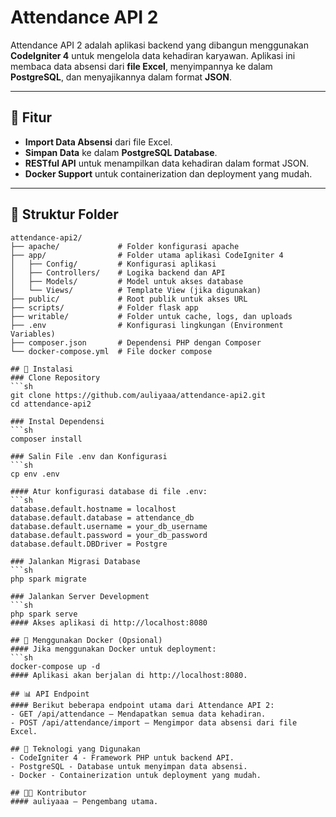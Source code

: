 # Attendance API 2

Attendance API 2 adalah aplikasi backend yang dibangun menggunakan **CodeIgniter 4** untuk mengelola data kehadiran karyawan. Aplikasi ini membaca data absensi dari **file Excel**, menyimpannya ke dalam **PostgreSQL**, dan menyajikannya dalam format **JSON**.

---

## 📌 Fitur

- **Import Data Absensi** dari file Excel.
- **Simpan Data** ke dalam **PostgreSQL Database**.
- **RESTful API** untuk menampilkan data kehadiran dalam format JSON.
- **Docker Support** untuk containerization dan deployment yang mudah.

---

## 📁 Struktur Folder

````plaintext
attendance-api2/
├── apache/             # Folder konfigurasi apache
├── app/                # Folder utama aplikasi CodeIgniter 4
│   ├── Config/         # Konfigurasi aplikasi
│   ├── Controllers/    # Logika backend dan API
│   ├── Models/         # Model untuk akses database
│   └── Views/          # Template View (jika digunakan)
├── public/             # Root publik untuk akses URL
├── scripts/            # Folder flask app
├── writable/           # Folder untuk cache, logs, dan uploads
├── .env                # Konfigurasi lingkungan (Environment Variables)
├── composer.json       # Dependensi PHP dengan Composer
└── docker-compose.yml  # File docker compose

## 🚀 Instalasi
### Clone Repository
```sh
git clone https://github.com/auliyaaa/attendance-api2.git
cd attendance-api2

### Instal Dependensi
```sh
composer install

### Salin File .env dan Konfigurasi
```sh
cp env .env

#### Atur konfigurasi database di file .env:
```sh
database.default.hostname = localhost
database.default.database = attendance_db
database.default.username = your_db_username
database.default.password = your_db_password
database.default.DBDriver = Postgre

### Jalankan Migrasi Database
```sh
php spark migrate

### Jalankan Server Development
```sh
php spark serve
#### Akses aplikasi di http://localhost:8080

## 🐳 Menggunakan Docker (Opsional)
#### Jika menggunakan Docker untuk deployment:
```sh
docker-compose up -d
#### Aplikasi akan berjalan di http://localhost:8080.

## 📊 API Endpoint
#### Berikut beberapa endpoint utama dari Attendance API 2:
- GET /api/attendance – Mendapatkan semua data kehadiran.
- POST /api/attendance/import – Mengimpor data absensi dari file Excel.

## 🔧 Teknologi yang Digunakan
- CodeIgniter 4 - Framework PHP untuk backend API.
- PostgreSQL - Database untuk menyimpan data absensi.
- Docker - Containerization untuk deployment yang mudah.

## 👨‍💻 Kontributor
#### auliyaaa – Pengembang utama.
````
